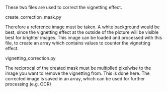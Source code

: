 These two files are used to correct the vignetting effect.

create_correction_mask.py

Therefore a reference image must be taken. A white background would be best, since the vignetting effect at the outside of the picture will be visible best for brighter images.
This image can be loaded and processed with this file, to create an array which contains values to counter the vignetting effect.


vignetting_correction.py

The reciprocal of the created mask must be multiplied pixelwise to the image you want to remove the vignetting from. This is done here. The corrected image is saved in an array, which can be used for further processing (e.g. OCR)
